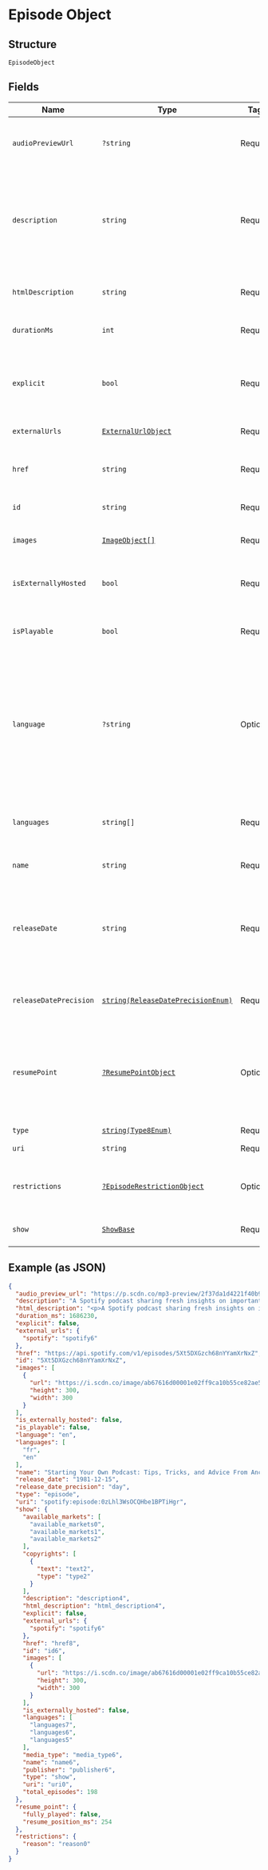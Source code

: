
# Episode Object

## Structure

`EpisodeObject`

## Fields

| Name | Type | Tags | Description | Getter | Setter |
|  --- | --- | --- | --- | --- | --- |
| `audioPreviewUrl` | `?string` | Required | A URL to a 30 second preview (MP3 format) of the episode. `null` if not available. | getAudioPreviewUrl(): ?string | setAudioPreviewUrl(?string audioPreviewUrl): void |
| `description` | `string` | Required | A description of the episode. HTML tags are stripped away from this field, use `html_description` field in case HTML tags are needed. | getDescription(): string | setDescription(string description): void |
| `htmlDescription` | `string` | Required | A description of the episode. This field may contain HTML tags. | getHtmlDescription(): string | setHtmlDescription(string htmlDescription): void |
| `durationMs` | `int` | Required | The episode length in milliseconds. | getDurationMs(): int | setDurationMs(int durationMs): void |
| `explicit` | `bool` | Required | Whether or not the episode has explicit content (true = yes it does; false = no it does not OR unknown). | getExplicit(): bool | setExplicit(bool explicit): void |
| `externalUrls` | [`ExternalUrlObject`](../../doc/models/external-url-object.md) | Required | External URLs for this episode. | getExternalUrls(): ExternalUrlObject | setExternalUrls(ExternalUrlObject externalUrls): void |
| `href` | `string` | Required | A link to the Web API endpoint providing full details of the episode. | getHref(): string | setHref(string href): void |
| `id` | `string` | Required | The [Spotify ID](/documentation/web-api/concepts/spotify-uris-ids) for the episode. | getId(): string | setId(string id): void |
| `images` | [`ImageObject[]`](../../doc/models/image-object.md) | Required | The cover art for the episode in various sizes, widest first. | getImages(): array | setImages(array images): void |
| `isExternallyHosted` | `bool` | Required | True if the episode is hosted outside of Spotify's CDN. | getIsExternallyHosted(): bool | setIsExternallyHosted(bool isExternallyHosted): void |
| `isPlayable` | `bool` | Required | True if the episode is playable in the given market. Otherwise false. | getIsPlayable(): bool | setIsPlayable(bool isPlayable): void |
| `language` | `?string` | Optional | The language used in the episode, identified by a [ISO 639](https://en.wikipedia.org/wiki/ISO_639) code. This field is deprecated and might be removed in the future. Please use the `languages` field instead. | getLanguage(): ?string | setLanguage(?string language): void |
| `languages` | `string[]` | Required | A list of the languages used in the episode, identified by their [ISO 639-1](https://en.wikipedia.org/wiki/ISO_639) code. | getLanguages(): array | setLanguages(array languages): void |
| `name` | `string` | Required | The name of the episode. | getName(): string | setName(string name): void |
| `releaseDate` | `string` | Required | The date the episode was first released, for example `"1981-12-15"`. Depending on the precision, it might be shown as `"1981"` or `"1981-12"`. | getReleaseDate(): string | setReleaseDate(string releaseDate): void |
| `releaseDatePrecision` | [`string(ReleaseDatePrecisionEnum)`](../../doc/models/release-date-precision-enum.md) | Required | The precision with which `release_date` value is known. | getReleaseDatePrecision(): string | setReleaseDatePrecision(string releaseDatePrecision): void |
| `resumePoint` | [`?ResumePointObject`](../../doc/models/resume-point-object.md) | Optional | The user's most recent position in the episode. Set if the supplied access token is a user token and has the scope 'user-read-playback-position'. | getResumePoint(): ?ResumePointObject | setResumePoint(?ResumePointObject resumePoint): void |
| `type` | [`string(Type8Enum)`](../../doc/models/type-8-enum.md) | Required | The object type. | getType(): string | setType(string type): void |
| `uri` | `string` | Required | The [Spotify URI](/documentation/web-api/concepts/spotify-uris-ids) for the episode. | getUri(): string | setUri(string uri): void |
| `restrictions` | [`?EpisodeRestrictionObject`](../../doc/models/episode-restriction-object.md) | Optional | Included in the response when a content restriction is applied. | getRestrictions(): ?EpisodeRestrictionObject | setRestrictions(?EpisodeRestrictionObject restrictions): void |
| `show` | [`ShowBase`](../../doc/models/show-base.md) | Required | The show on which the episode belongs. | getShow(): ShowBase | setShow(ShowBase show): void |

## Example (as JSON)

```json
{
  "audio_preview_url": "https://p.scdn.co/mp3-preview/2f37da1d4221f40b9d1a98cd191f4d6f1646ad17",
  "description": "A Spotify podcast sharing fresh insights on important topics of the moment—in a way only Spotify can. You’ll hear from experts in the music, podcast and tech industries as we discover and uncover stories about our work and the world around us.\n",
  "html_description": "<p>A Spotify podcast sharing fresh insights on important topics of the moment—in a way only Spotify can. You’ll hear from experts in the music, podcast and tech industries as we discover and uncover stories about our work and the world around us.</p>\n",
  "duration_ms": 1686230,
  "explicit": false,
  "external_urls": {
    "spotify": "spotify6"
  },
  "href": "https://api.spotify.com/v1/episodes/5Xt5DXGzch68nYYamXrNxZ",
  "id": "5Xt5DXGzch68nYYamXrNxZ",
  "images": [
    {
      "url": "https://i.scdn.co/image/ab67616d00001e02ff9ca10b55ce82ae553c8228\n",
      "height": 300,
      "width": 300
    }
  ],
  "is_externally_hosted": false,
  "is_playable": false,
  "language": "en",
  "languages": [
    "fr",
    "en"
  ],
  "name": "Starting Your Own Podcast: Tips, Tricks, and Advice From Anchor Creators\n",
  "release_date": "1981-12-15",
  "release_date_precision": "day",
  "type": "episode",
  "uri": "spotify:episode:0zLhl3WsOCQHbe1BPTiHgr",
  "show": {
    "available_markets": [
      "available_markets0",
      "available_markets1",
      "available_markets2"
    ],
    "copyrights": [
      {
        "text": "text2",
        "type": "type2"
      }
    ],
    "description": "description4",
    "html_description": "html_description4",
    "explicit": false,
    "external_urls": {
      "spotify": "spotify6"
    },
    "href": "href8",
    "id": "id6",
    "images": [
      {
        "url": "https://i.scdn.co/image/ab67616d00001e02ff9ca10b55ce82ae553c8228\n",
        "height": 300,
        "width": 300
      }
    ],
    "is_externally_hosted": false,
    "languages": [
      "languages7",
      "languages6",
      "languages5"
    ],
    "media_type": "media_type6",
    "name": "name6",
    "publisher": "publisher6",
    "type": "show",
    "uri": "uri0",
    "total_episodes": 198
  },
  "resume_point": {
    "fully_played": false,
    "resume_position_ms": 254
  },
  "restrictions": {
    "reason": "reason0"
  }
}
```

